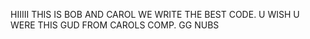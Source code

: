 HIIIII THIS IS BOB AND CAROL
WE WRITE THE BEST CODE. U WISH U WERE THIS GUD
FROM CAROLS COMP.
GG NUBS